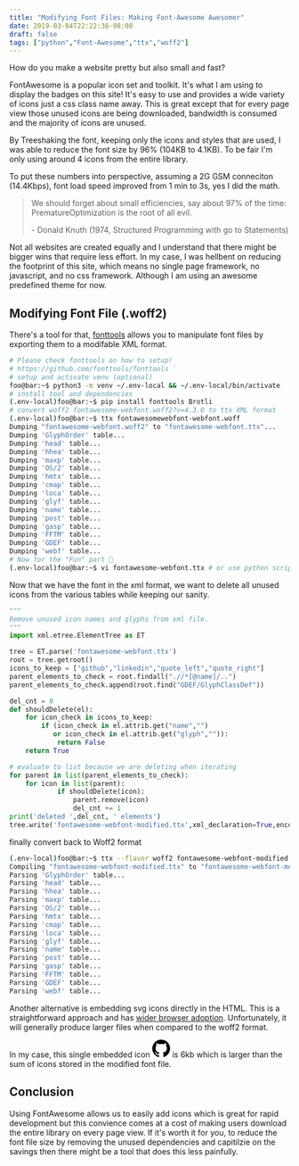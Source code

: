 ```yaml
---
title: "Modifying Font Files: Making Font-Awesome Awesomer"
date: 2019-03-04T22:22:38-08:00
draft: false
tags: ["python","Font-Awesome","ttx","woff2"]
---
```


How do you make a website pretty but also small and fast?

FontAwesome is a popular icon set and toolkit. It's what I am using to display the badges on this site! It's easy to use and provides a wide variety of icons just a css class name away. This is great except that for every page view those unused icons are being downloaded, bandwidth is consumed and the majority of icons are unused. 

By Treeshaking the font, keeping only the icons and styles that are used, I was able to reduce the font size by 96% (104KB to 4.1KB). To be fair I'm only using around 4 icons from the entire library.

To put these numbers into perspective, assuming a 2G GSM conneciton (14.4Kbps), font load speed improved from 1 min to 3s, yes I did the math.

> We should forget about small efficiencies, say about 97% of the time: PrematureOptimization is the root of all evil.
>
> \- Donald Knuth (1974, Structured Programming with go to Statements)

Not all websites are created equally and I understand that there might be bigger wins that require less effort. In my case, I was hellbent on reducing the footprint of this site, which means no single page framework, no javascript, and no css framework. Although I am using an awesome predefined theme for now. 

## Modifying Font File (.woff2)
There's a tool for that, [fonttools](https://pypi.org/project/fonttools/) allows you to manipulate font files by exporting them to a modifable XML format. 

```bash
# Please check fonttools on how to setup! 
# https://github.com/fonttools/fonttools `
# setup and activate venv (optional)
foo@bar:~$ python3 -m venv ~/.env-local && ~/.env-local/bin/activate
# install tool and dependencies
(.env-local)foo@bar:~$ pip install fonttools Brotli
# convert woff2 fontawesome-webfont.woff2?v=4.3.0 to ttx XML format
(.env-local)foo@bar:~$ ttx fontawesomewebfont-webfont.woff
Dumping "fontawesome-webfont.woff2" to "fontawesome-webfont.ttx"...
Dumping 'GlyphOrder' table...
Dumping 'head' table...
Dumping 'hhea' table...
Dumping 'maxp' table...
Dumping 'OS/2' table...
Dumping 'hmtx' table...
Dumping 'cmap' table...
Dumping 'loca' table...
Dumping 'glyf' table...
Dumping 'name' table...
Dumping 'post' table...
Dumping 'gasp' table...
Dumping 'FFTM' table...
Dumping 'GDEF' table...
Dumping 'webf' table...
# Now for the "Fun" part 🙁
(.env-local)foo@bar:~$ vi fontawesome-webfont.ttx # or use python script below
```
Now that we have the font in the xml format, we want to delete all unused icons from the various tables while keeping our sanity.

```python
"""
Remove unused icon names and glyphs from xml file.
"""
import xml.etree.ElementTree as ET

tree = ET.parse('fontawesome-webfont.ttx')
root = tree.getroot()
icons_to_keep = ["github","linkedin","quote_left","quote_right"]
parent_elements_to_check = root.findall(".//*[@name]/..")
parent_elements_to_check.append(root.find("GDEF/GlyphClassDef"))

del_cnt = 0
def shouldDelete(el):
    for icon_check in icons_to_keep:
        if (icon_check in el.attrib.get("name","")
           or icon_check in el.attrib.get("glyph","")):
            return False
    return True

# evaluate to list because we are deleting when iterating
for parent in list(parent_elements_to_check):
    for icon in list(parent):
            if shouldDelete(icon):
                parent.remove(icon)
                del_cnt += 1
print('deleted ',del_cnt, ' elements')
tree.write('fontawesome-webfont-modified.ttx',xml_declaration=True,encoding="UTF-8")
```

finally convert back to Woff2 format
```bash
(.env-local)foo@bar:~$ ttx --flavor woff2 fontawesome-webfont-modified.ttx
Compiling "fontawesome-webfont-modified.ttx" to "fontawesome-webfont-modified."...
Parsing 'GlyphOrder' table...
Parsing 'head' table...
Parsing 'hhea' table...
Parsing 'maxp' table...
Parsing 'OS/2' table...
Parsing 'hmtx' table...
Parsing 'cmap' table...
Parsing 'loca' table...
Parsing 'glyf' table...
Parsing 'name' table...
Parsing 'post' table...
Parsing 'gasp' table...
Parsing 'FFTM' table...
Parsing 'GDEF' table...
Parsing 'webf' table...
```

Another alternative is embedding svg icons directly in the HTML. This is a straightforward approach and has [wider browser adoption](https://caniuse.com/#search=svg). Unfortunately, it will generally produce larger files when compared to the woff2 format. 

In my case, this single embedded icon <svg height="32" class="octicon octicon-mark-github" viewBox="0 0 16 16" version="1.1" width="32" aria-hidden="true"><path fill-rule="evenodd" d="M8 0C3.58 0 0 3.58 0 8c0 3.54 2.29 6.53 5.47 7.59.4.07.55-.17.55-.38 0-.19-.01-.82-.01-1.49-2.01.37-2.53-.49-2.69-.94-.09-.23-.48-.94-.82-1.13-.28-.15-.68-.52-.01-.53.63-.01 1.08.58 1.23.82.72 1.21 1.87.87 2.33.66.07-.52.28-.87.51-1.07-1.78-.2-3.64-.89-3.64-3.95 0-.87.31-1.59.82-2.15-.08-.2-.36-1.02.08-2.12 0 0 .67-.21 2.2.82.64-.18 1.32-.27 2-.27.68 0 1.36.09 2 .27 1.53-1.04 2.2-.82 2.2-.82.44 1.1.16 1.92.08 2.12.51.56.82 1.27.82 2.15 0 3.07-1.87 3.75-3.65 3.95.29.25.54.73.54 1.48 0 1.07-.01 1.93-.01 2.2 0 .21.15.46.55.38A8.013 8.013 0 0 0 16 8c0-4.42-3.58-8-8-8z"></path></svg> is 6kb which is larger than the sum of icons stored in the modified font file.

## Conclusion
Using FontAwesome allows us to easily add icons which is great for rapid development but this convience comes at a cost of making users download the entire library on every page view. If it's worth it for you, to reduce the font file size by removing the unused dependencies and capitilzie on the savings then there might be a tool that does this less painfully. 